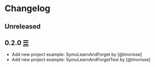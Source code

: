 ﻿# Changelog

## Unreleased

## 0.2.0 [☰](https://github.com/lmorisse/symu/compare/v0.2.0..v0.1.0)
* Add new project example: SymuLearnAndForget by [@lmorisse]
* Add new project example: SymuLearnAndForgetTest by [@lmorisse]
